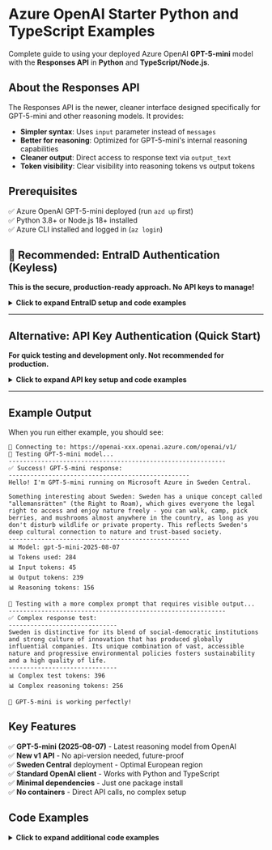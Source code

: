# Azure OpenAI Starter Python and TypeScript Examples

Complete guide to using your deployed Azure OpenAI **GPT-5-mini** model with the **Responses API** in **Python** and **TypeScript/Node.js**.

## About the Responses API

The Responses API is the newer, cleaner interface designed specifically for GPT-5-mini and other reasoning models. It provides:

- **Simpler syntax**: Uses `input` parameter instead of `messages`
- **Better for reasoning**: Optimized for GPT-5-mini's internal reasoning capabilities
- **Cleaner output**: Direct access to response text via `output_text`
- **Token visibility**: Clear visibility into reasoning tokens vs output tokens

## Prerequisites

✅ Azure OpenAI GPT-5-mini deployed (run `azd up` first)  
✅ Python 3.8+ or Node.js 18+ installed  
✅ Azure CLI installed and logged in (`az login`)

## 🔐 Recommended: EntraID Authentication (Keyless)

**This is the secure, production-ready approach. No API keys to manage!**

<details>
<summary><strong>Click to expand EntraID setup and code examples</strong></summary>

### Setup Steps

```bash
# 1. Get your Azure OpenAI endpoint
azd env get-values | Select-String 'AZURE_OPENAI_ENDPOINT'

# 2. Get your environment name and resource name
azd env get-values | Select-String 'AZURE_ENV_NAME|AZURE_OPENAI_NAME'

# 3. Assign RBAC Role - Get your user ID
$userId = az ad signed-in-user show --query id -o tsv

# 4. Get the OpenAI resource ID (replace YOUR_ENV_NAME and YOUR_OPENAI_NAME)
$resourceId = "/subscriptions/$(az account show --query id -o tsv)/resourceGroups/rg-YOUR_ENV_NAME/providers/Microsoft.CognitiveServices/accounts/YOUR_OPENAI_NAME"

# 5. Assign the "Cognitive Services OpenAI User" role
az role assignment create --role "Cognitive Services OpenAI User" --assignee $userId --scope $resourceId

# 6. Set environment variable
$env:AZURE_OPENAI_ENDPOINT="https://openai-XXXXXX.openai.azure.com/"
```

### Python Setup & Code

```bash
# Install dependencies
cd src/python
pip install -r requirements.txt

# Run with EntraID
python responses_example_entra.py
```

**Python Code Example:**
```python
from openai import OpenAI
from azure.identity import DefaultAzureCredential, get_bearer_token_provider
import os

# Use DefaultAzureCredential for EntraID authentication
token_provider = get_bearer_token_provider(
    DefaultAzureCredential(),
    "https://cognitiveservices.azure.com/.default"
)

# Initialize OpenAI client with Azure endpoint and EntraID
client = OpenAI(
    base_url=f"{os.getenv('AZURE_OPENAI_ENDPOINT')}openai/v1/",
    api_key=token_provider
)

# Use the Responses API
response = client.responses.create(
    model="gpt-5-mini",
    input="Explain quantum computing in simple terms",
    max_output_tokens=1000
)
print(response.output_text)
```

### TypeScript Setup & Code

```bash
# Install dependencies
cd src/typescript
npm install

# Run with EntraID
tsx responses_example_entra.ts
```

**TypeScript Code Example:**
```typescript
import OpenAI from "openai";
import { DefaultAzureCredential, getBearerTokenProvider } from "@azure/identity";

// Use Azure Identity for authentication
const credential = new DefaultAzureCredential();
const scope = "https://cognitiveservices.azure.com/.default";
const tokenProvider = getBearerTokenProvider(credential, scope);

// Initialize OpenAI client with Azure endpoint and EntraID
const client = new OpenAI({
    baseURL: `${process.env.AZURE_OPENAI_ENDPOINT}openai/v1/`,
    apiKey: tokenProvider as any
});

// Use the Responses API
const response = await client.responses.create({
    model: "gpt-5-mini",
    input: "Explain quantum computing in simple terms",
    max_output_tokens: 1000
});
console.log(response.output_text);
```

**Why EntraID?**
- ✅ No API keys to manage or rotate
- ✅ Uses your Azure CLI login or Managed Identity
- ✅ Better security with Azure RBAC
- ✅ Automatic token refresh
- ✅ Works with service principals and managed identities
- ✅ Enterprise-grade security compliance

</details>

---

## Alternative: API Key Authentication (Quick Start)

**For quick testing and development only. Not recommended for production.**

<details>
<summary><strong>Click to expand API key setup and code examples</strong></summary>

### Setup Steps

```bash
# 1. Get all deployment details
azd env get-values

# 2. Get your API key (use values from step 1)
az cognitiveservices account keys list --name AZURE_OPENAI_NAME --resource-group rg-AZURE_ENV_NAME

# 3. Set environment variables
$env:AZURE_OPENAI_ENDPOINT="https://openai-XXXXXX.openai.azure.com/"
$env:AZURE_OPENAI_API_KEY="your-api-key-here"
```

**Don't have Azure CLI?** Install it: https://learn.microsoft.com/cli/azure/install-azure-cli

### Python Setup & Code

```bash
# Install dependencies
cd src/python
pip install -r requirements.txt

# Run with API key
python responses_example.py
```

**Python Code Example:**
```python
from openai import OpenAI
import os

client = OpenAI(
    api_key=os.getenv("AZURE_OPENAI_API_KEY"),
    base_url=f"{os.getenv('AZURE_OPENAI_ENDPOINT')}openai/v1/"
)

response = client.responses.create(
    model="gpt-5-mini",
    input="Explain quantum computing in simple terms",
    max_output_tokens=1000
)
print(response.output_text)
```

### TypeScript Setup & Code

```bash
# Install dependencies
cd src/typescript
npm install

# Run with API key
npm start
```

**TypeScript Code Example:**
```typescript
import OpenAI from 'openai';

const client = new OpenAI({
    apiKey: process.env.AZURE_OPENAI_API_KEY,
    baseURL: `${process.env.AZURE_OPENAI_ENDPOINT}openai/v1/`
});

const response = await client.responses.create({
    model: "gpt-5-mini",
    input: "Explain quantum computing in simple terms",
    max_output_tokens: 1000
});
console.log(response.output_text);
```

</details>

---

## Example Output

When you run either example, you should see:

```
🔗 Connecting to: https://openai-xxx.openai.azure.com/openai/v1/
🤖 Testing GPT-5-mini model...
------------------------------------------------------------
✅ Success! GPT-5-mini response:
--------------------------------------------------
Hello! I'm GPT-5-mini running on Microsoft Azure in Sweden Central. 

Something interesting about Sweden: Sweden has a unique concept called "allemansrätten" (the Right to Roam), which gives everyone the legal right to access and enjoy nature freely - you can walk, camp, pick berries, and mushrooms almost anywhere in the country, as long as you don't disturb wildlife or private property. This reflects Sweden's deep cultural connection to nature and trust-based society.
--------------------------------------------------
📊 Model: gpt-5-mini-2025-08-07
📊 Tokens used: 284
📊 Input tokens: 45
📊 Output tokens: 239
📊 Reasoning tokens: 156

🧠 Testing with a more complex prompt that requires visible output...
------------------------------------------------------------
✅ Complex response test:
------------------------------
Sweden is distinctive for its blend of social-democratic institutions and strong culture of innovation that has produced globally influential companies. Its unique combination of vast, accessible nature and progressive environmental policies fosters sustainability and a high quality of life.
------------------------------
📊 Complex test tokens: 396
📊 Complex reasoning tokens: 256

🎉 GPT-5-mini is working perfectly!
```

## Key Features

✅ **GPT-5-mini (2025-08-07)** - Latest reasoning model from OpenAI  
✅ **New v1 API** - No api-version needed, future-proof  
✅ **Sweden Central** deployment - Optimal European region  
✅ **Standard OpenAI client** - Works with Python and TypeScript  
✅ **Minimal dependencies** - Just one package install  
✅ **No containers** - Direct API calls, no complex setup  

## Code Examples

<details>
<summary><strong>Click to expand additional code examples</strong></summary>

### 🔐 EntraID Authentication (Recommended)

**Python - EntraID with Responses API:**
```python
from openai import OpenAI
from azure.identity import DefaultAzureCredential, get_bearer_token_provider
import os

# Use DefaultAzureCredential for EntraID authentication
token_provider = get_bearer_token_provider(
    DefaultAzureCredential(),
    "https://cognitiveservices.azure.com/.default"
)

# Initialize OpenAI client with Azure endpoint and EntraID authentication
client = OpenAI(
    base_url=f"{os.getenv('AZURE_OPENAI_ENDPOINT')}openai/v1/",
    api_key=token_provider
)

# Use the Responses API normally
response = client.responses.create(
    model="gpt-5-mini",
    input="Explain quantum computing in simple terms",
    max_output_tokens=1000
)
print(response.output_text)
```

**TypeScript - EntraID with Responses API:**
```typescript
import OpenAI from "openai";
import { DefaultAzureCredential, getBearerTokenProvider } from "@azure/identity";

// Use Azure Identity for authentication
const credential = new DefaultAzureCredential();
const scope = "https://cognitiveservices.azure.com/.default";
const tokenProvider = getBearerTokenProvider(credential, scope);

// Use standard OpenAI client with Azure endpoint and token provider
const client = new OpenAI({
    baseURL: `${process.env.AZURE_OPENAI_ENDPOINT}openai/v1/`,
    apiKey: tokenProvider as any
});

// Use the Responses API normally
const response = await client.responses.create({
    model: "gpt-5-mini",
    input: "Explain quantum computing in simple terms",
    max_output_tokens: 1000
});
console.log(response.output_text);
```

---

### API Key Authentication (Quick Start)

<details>
<summary>Click to expand API key code examples</summary>

### Python - Basic Responses API
```python
from openai import OpenAI
import os

client = OpenAI(
    api_key=os.getenv("AZURE_OPENAI_API_KEY"),
    base_url=f"{os.getenv('AZURE_OPENAI_ENDPOINT')}/openai/v1/"
)

response = client.responses.create(
    model="gpt-5-mini",
    input="Explain quantum computing in simple terms",
    max_output_tokens=1000
)
print(response.output_text)
```

### TypeScript - Basic Responses API
```typescript
import OpenAI from 'openai';

const client = new OpenAI({
    apiKey: process.env.AZURE_OPENAI_API_KEY,
    baseURL: `${process.env.AZURE_OPENAI_ENDPOINT}/openai/v1/`
});

const response = await client.responses.create({
    model: "gpt-5-mini",
    input: "Explain quantum computing in simple terms",
    maxOutputTokens: 1000
});
console.log(response.outputText);
```

### Python - Conversation Format
```python
# The Responses API also supports conversation format
response = client.responses.create(
    model="gpt-5-mini",
    input=[
        {"role": "system", "content": "You are an Azure cloud architect."},
        {"role": "user", "content": "Design a scalable web application architecture."}
    ],
    max_output_tokens=1000
)
print(response.output_text)
```

### TypeScript - Conversation Format
```typescript
const response = await client.responses.create({
    model: "gpt-5-mini",
    input: [
        { role: "system", content: "You are an Azure cloud architect." },
        { role: "user", content: "Design a scalable web application architecture." }
    ],
    maxOutputTokens: 1000
});
console.log(response.outputText);
```

### Python - Accessing Reasoning Tokens
```python
# GPT-5-mini uses internal reasoning - you can see how many reasoning tokens were used
response = client.responses.create(
    model="gpt-5-mini",
    input="Explain quantum computing in simple terms",
    max_output_tokens=1000
)
print(response.output_text)
print(f"Reasoning tokens: {response.usage.output_tokens_details.reasoning_tokens}")
```

### TypeScript - Accessing Reasoning Tokens
```typescript
// GPT-5-mini uses internal reasoning - you can see how many reasoning tokens were used
const response = await client.responses.create({
    model: "gpt-5-mini",
    input: "Explain quantum computing in simple terms",
    maxOutputTokens: 1000
});
console.log(response.outputText);
console.log(`Reasoning tokens: ${response.usage?.outputTokensDetails?.reasoningTokens}`);
```

### Python - Accessing Reasoning Tokens
```python
# GPT-5-mini uses internal reasoning - you can see the token usage
response = client.responses.create(
    model="gpt-5-mini",
    input="Solve this step by step: 15 + 27 - 8 = ?",
    max_output_tokens=500
)

# Access reasoning and output tokens
print(f"Response: {response.output_text}")
print(f"Reasoning tokens: {response.usage.reasoning_tokens}")
print(f"Output tokens: {response.usage.output_tokens}")
print(f"Total tokens: {response.usage.total_tokens}")
```

### TypeScript - Accessing Reasoning Tokens
```typescript
// GPT-5-mini uses internal reasoning - you can see the token usage
const response = await client.responses.create({
    model: "gpt-5-mini",
    input: "Solve this step by step: 15 + 27 - 8 = ?",
    max_output_tokens: 500
});

// Access reasoning and output tokens
console.log(`Response: ${response.output_text}`);
console.log(`Reasoning tokens: ${response.usage?.reasoning_tokens}`);
console.log(`Output tokens: ${response.usage?.output_tokens}`);
console.log(`Total tokens: ${response.usage?.total_tokens}`);
```

### Python - Multi-Turn Conversation
```python
# Build a conversation with Responses API
messages = [
    {"role": "system", "content": "You are a helpful coding assistant."},
    {"role": "user", "content": "Write a Python function to calculate factorial"}
]

response = client.responses.create(
    model="gpt-5-mini",
    input=messages,
    max_output_tokens=400
)

# Add assistant's response to conversation
messages.append({"role": "assistant", "content": response.output_text})

# Continue the conversation
messages.append({"role": "user", "content": "Now optimize it with memoization"})

response2 = client.responses.create(
    model="gpt-5-mini",
    input=messages,
    max_output_tokens=400
)
print(response2.output_text)
```

### TypeScript - Multi-Turn Conversation
```typescript
// Build a conversation with Responses API
const messages: Array<{role: string, content: string}> = [
    { role: "system", content: "You are a helpful coding assistant." },
    { role: "user", content: "Write a TypeScript function to calculate factorial" }
];

const response = await client.responses.create({
    model: "gpt-5-mini",
    input: messages,
    max_output_tokens: 400
});

// Add assistant's response to conversation
messages.push({ role: "assistant", content: response.output_text ?? "" });

// Continue the conversation
messages.push({ role: "user", content: "Now optimize it with memoization" });

const response2 = await client.responses.create({
    model: "gpt-5-mini",
    input: messages,
    max_output_tokens: 400
});
console.log(response2.output_text);
```

</details>

---

## Troubleshooting

### EntraID Authentication Issues

**❌ "401 PermissionDenied" with EntraID**  
→ Assign the "Cognitive Services OpenAI User" role (see setup instructions above)  
→ Verify you're logged in: `az account show`  
→ Try logging in again: `az login`

**❌ "DefaultAzureCredential failed to retrieve a token"**  
→ Ensure Azure CLI is installed and you're logged in: `az login`  
→ Check you have access to the subscription: `az account list`

### API Key Authentication Issues

**❌ "Missing environment variables"**  
→ Run `azd env get-values` to get your endpoint  
→ Get API key: `az cognitiveservices account keys list --name YOUR_RESOURCE_NAME --resource-group rg-YOUR_ENV_NAME`

**❌ "Invalid request" or 401 errors with API key**  
→ Verify your API key is correct  
→ Check endpoint URL includes trailing slash: `https://openai-xxx.openai.azure.com/`

### General Issues

**❌ "Model not found"**  
→ Ensure deployment completed: `azd env get-values` should show `AZURE_OPENAI_GPT_DEPLOYMENT_NAME=gpt-5-mini`  
→ Check deployment status in Azure portal

**❌ "Rate limit exceeded"**  
→ Default capacity is 10K tokens per minute  
→ Wait and retry, or increase capacity in Azure portal

## Why the New v1 API?

This template uses Azure OpenAI's **new v1 API endpoint** which:

✅ Uses standard `OpenAI()` client instead of `AzureOpenAI()`  
✅ No `api_version` parameter needed - future-proof  
✅ Same client code works for both OpenAI and Azure OpenAI  
✅ Automatic compatibility with latest OpenAI features  
✅ Simplified authentication and configuration  

## About the Responses API

This template uses the **Responses API**, which provides a cleaner interface optimized for GPT-5-mini reasoning models:

**Key Benefits:**
- ✅ Simpler interface - direct `input` parameter instead of message formatting
- ✅ Direct access to reasoning tokens via `response.usage.output_tokens_details.reasoning_tokens`
- ✅ Supports both simple text and conversation format
- ✅ Designed for reasoning models like GPT-5-mini
- ✅ Cleaner response structure with `output_text` property

**Important:** Use `max_output_tokens=1000` (not 50-200) to account for GPT-5-mini's internal reasoning process. The model uses reasoning tokens internally before generating the final output.

## Next Steps

🔧 **Customize the examples**: Edit `responses_example.py` or `responses_example.ts` for your use case  
📚 **Learn more**: [Azure OpenAI documentation](https://learn.microsoft.com/azure/ai-services/openai/)  
🚀 **Add more models**: Edit `infra/resources.bicep` to deploy additional models  
⚡ **Scale up**: Increase capacity or try GPT-5 full model  

---

**🎉 You're now running GPT-5-mini on Azure!** Experience the future of AI reasoning.

